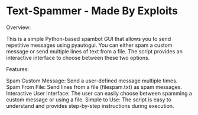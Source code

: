 # Text-Spammer - Made By Exploits

Overview:

This is a simple Python-based spambot GUI that allows you to send repetitive messages using pyautogui. You can either spam a custom message or send multiple lines of text from a file. The script provides an interactive interface to choose between these two options.

Features:

Spam Custom Message: Send a user-defined message multiple times.
Spam From File: Send lines from a file (filespam.txt) as spam messages.
Interactive User Interface: The user can easily choose between spamming a custom message or using a file.
Simple to Use: The script is easy to understand and provides step-by-step instructions during execution.
